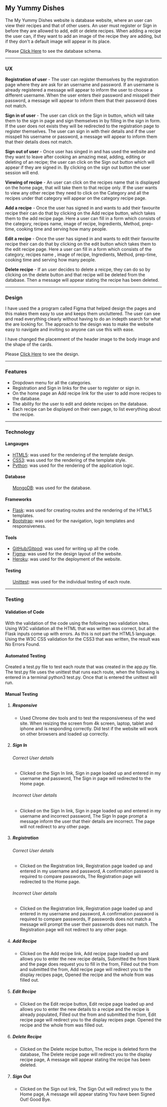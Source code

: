 <h2>My Yummy Dishes</h2>

The My Yummy Dishes website is database website, where an user can view their recipes and that of other users. An user must
register or Sign in before they are allowed to add, edit or delete recipes. When adding a recipe the user can, if they want to 
add an image of the recipe they are adding, but if they don't a default image will appear in its place.

Please <a href="">Click Here</a> to see the database schema.

<hr/> 

<h3>UX</h3>

<strong>Registration of user</strong> - The user can register themselves by the registration page where they are ask for an username and password.
                       If an username is already registered a message will appear to inform the user to choose a different 
                       username. When the user enters their password and misspell their password, a message will appear to inform 
                       them that their password does not match.

<strong>Sign in of user</strong> - The user can click on the Sign in button, which will take them to the sign in page and sign themselves in by
                  filling in the sign in form. If the user does not exists they will be redirected to the registration page to
                  register themselves. The user can sign in with their details and if the user misspell his username or password,
                  a message will appear to inform them that their details does not match.

<strong>Sign out of user</strong> - Once user has singed in and has used the website and they want to leave after cooking an amazing meal, adding,
                   editing or deleting of an recipe; the user can click on the Sign out button which will appear if they are signed in.
                   By clicking on the sign out button the user session will end.

<strong>Viewing of recipe</strong> - An user can click on the recipes name that is displayed on the home page, that will take them to that recipe only.
                    If the user wants to view any other recipe they need to click on the Category and all the recipes under that category
                    will appear on the category recipe page.

<strong>Add a recipe</strong> - Once the user has signed in and wants to add their favourite recipe their can do that by clicking on the Add recipe button,
               which takes them to the add recipe page. Here a user can fill in a form which consists of the category, recipes name,
               image of recipe, Ingredients, Method, prep-time, cooking time and serving how many people.

<strong>Edit a recipe</strong> - Once the user has signed in and wants to edit their favourite recipe their can do that by clicking on the edit button which 
                takes them to the edit recipe page. Here a user can fill in a form which consists of the category, recipes name , image of recipe,
                Ingredients, Method, prep-time, cooking time and serving how many people.

<strong>Delete recipe</strong> - If an user decides to delete a reicpe, they can do so by clicking on the delete button and that recipe will be deleted from
                the database. Then a message will appear stating the recipe has been deleted. 

<hr/> 

<h3>Design</h3>

I have used the a program called Figma that helped design the pages and this makes them easy to use and keeps them uncluttered.
The user can see and read everything clearly without having to do an indepth search for what the are looking for. The approach to the design was to make
the website easy to navigate and inviting so anyone can use this with ease.

I have changed the placemnent of the header image to the body image and the shape of the cards.

Please <a href="">Click Here</a> to see the design.

<hr/> 

<h3>Features</h3>

<ul>
    <li>Dropdown menu for all the categories.</li>
    <li>Registration and Sign in links for the user to register or sign in.</li>
    <li>On the home page an Add recipe link for the user to add more recipes to the database.</li>
    <li>The ability for the user to edit and delete recipes on the database.</li>
    <li>Each recipe can be displayed on their own page, to list everything about the recipe.</li>
</ul>    

<hr/> 

<h3>Technology</h3>

<h4>Langauges</h4>
    <ul>
        <li><a href="https://developer.mozilla.org/en-US/docs/Web/Guide/HTML/HTML5">HTML5</a>: was used for the rendering of the template design.</li>
        <li><a href="https://www.w3schools.com/css/">CSS3</a>: was used for the rendering of the template style.</li>
        <li><a href="https://www.python.org/">Python</a>: was used for the rendering of the application logic.</li>
    </ul>
<h4>Database</h4>
    <ul>
        <a href="https://www.mongodb.com/">MongoDB</a>: was used for the database.
    </ul>   
<h4>Frameworks</h4>
    <ul>
        <li><a href="https://flask.palletsprojects.com/en/1.1.x/">Flask</a>: was used for creating routes and the rendering of the HTML5 templates.</li>
        <li><a href="https://getbootstrap.com/">Bootstrap</a>: was used for the navigation, login templates and responsiveness.</li>
    </ul>
<h4>Tools</h4>
    <ul>
        <li><a href="https://git-scm.com/">GitHub/Gitpod</a>: was used for writing up all the code.</li>
        <li><a href="https://www.figma.com/">Figma</a>: was used for the design layout of the website.</li>
        <li><a href="https://www.heroku.com/">Heroku</a>: was used for the deployment of the website.</li>
    </ul>
<h4>Testing</h4>
    <ul>
        <a href="https://en.wikipedia.org/wiki/Unit_testing">Unittest</a>: was used for the individual testing of each route.
    </ul>

<hr/>

<h3>Testing<h3>

<h4>Validation of Code</h4>

With the validation of the code using the following two validation sites. Using W3C validation all the HTML that was written was correct, but all the Flask
inputs come up with errors. As this is not part the HTML5 language. Using the W3C CSS validation for the CSS3 that was written, the result was No Errors Found.

<h4>Automated Testing</h4>

Created a test.py file to test each route that was created in the app.py file. The test.py file uses the unittest that runs each route, when the following 
is entered in a terminal python3 test.py. Once that is entered the unittest will run.

<h4>Manual Testing</h4>
<ol>
    <li>
        <h5>Responsive</h5>
        <ul>
            <li>
            Used Chrome dev tools and to test the responsiveness of the wed site. When resizing the screen from 4k screen, laptop, tablet and iphone
            and is responding correctly. Did test if the website will work on other browsers and loaded up correctly.
            </li>    
        </ul>
    </li>
    <li>
        <h5>Sign In</h5>
            <h6>Correct User details</h6>
            <ul>
                <li>
                Clicked on the Sign In link,
                Sign in page loaded up and entered in my username and password,
                The Sign in page will redirected to the Home page.
                </li>    
            </ul>
            <h6>Incorrect User details</h6>
            <ul>
                <li>
                Clicked on the Sign In link,
                Sign in page loaded up and entered in my username and incorrect password,
                The Sign In page prompt a message inform the user that their details are incorrect.
                The page will not redirect to any other page.
                </li>    
            </ul>
    </li>
    <li>
        <h5>Registration</h5>
            <h6>Correct User details</h6>
            <ul>
                <li>
                Clicked on the Registration link,
                Registration page loaded up and entered in my username and password,
                A confirmation password is required to compare passwords,
                The Registration page will redirected to the Home page.
                </li>    
            </ul>
            <h6>Incorrect User details</h6>
            <ul>
                <li>
                Clicked on the Registration link,
                Registration page loaded up and entered in my username and password,
                A confirmation password is required to compare passwords,
                If passwords does not match a message will prompt the user their passwrods does not match.
                The Registration page will not redirect to any other page.
                </li>    
            </ul>
    </li>
    <li>
        <h5>Add Recipe</h5>
            <ul>
                <li>
                Clicked on the Add recipe link,
                Add recipe page loaded up and allows you to enter the new recipe details,
                Submitted the from blank and the page does request you to fill in the from,
                Filled out the from and submitted the from,
                Add recipe page will redirect you to the display recipes page,
                Opened the recipe and the whole from was filled out.
                </li>    
            </ul>
    </li>
    <li>
        <h5>Edit Recipe</h5>
            <ul>
                <li>
                Clicked on the Edit recipe button,
                Edit recipe page loaded up and allows you to enter the new details to a recipe and the recipe is already populated,
                Filled out the from and submitted the from,
                Edit recipe page will redirect you to the display recipes page.
                Opened the recipe and the whole from was filled out.
                </li>    
            </ul>
    </li>
    <li>
        <h5>Delete Recipe</h5>
            <ul>
                <li>
                Clicked on the Delete recipe button,
                The recipe is deleted form the database,
                The Delete recipe page will redirect you to the display recipe page,
                A message will appear stating the recipe has been deleted.
                </li>    
            </ul>
    </li>
    <li>
        <h5>Sign Out</h5>
            <ul>
                <li>
                Clicked on the Sign out link,
                The Sign Out will redirect you to the Home page,
                A message will appear stating You have been Signed Out! Good Bye.
                </li>    
            </ul>
    </li>